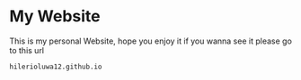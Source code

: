 # My Website
This is my personal Website, hope you enjoy it
if you wanna see it please go to this url
```
hilerioluwa12.github.io
```
